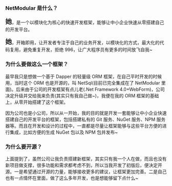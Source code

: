 ### NetModular 是什么？

<span style="font-weight:600;font-size:20px">她</span>，是一个以模块化为核心的快速开发框架，能够让中小企业快速从零搭建自己的开发平台。

<span style="font-weight:600;font-size:20px">她</span>，开箱即用，让开发者专注于自己的业务开发，以模块化的方式，最大化的代码复用，避免重复开发，拒绝 996，让广大程序员有更多的时间放飞自我~

### 为什么要做这么一个框架？

最早我只是想做一个基于 Dapper 的轻量级 ORM 框架，在自己平时开发的时候用，当时这个 ORM 也是开源的，叫 NetSql(目前已完全集成在了 NetModular 里面)。后来由于公司的开发框架有点儿老(.Net Framework 4.0+WebForm)，公司决定升级并交给我来负责(其实只有我自己做~)，我便在我的 ORM 框架的基础上，从零开始搭建了这个框架。

因为公司也是小公司，所以从一开始，我的目的就是开发一套能够让中小企业快速搭建自己的开发平台的框架，包括搭建私有的 Git 服务、NuGet 服务、NPM 服务器等。而且在开发和设计的过程中，一直都是尽量让框架能够与这些平台方便的进行集成，比如方便的生成 NuGet 包以及 NPM 包并发布~

### 为什么要开源？

上面提到了，虽然公司让我负责搭建新框架，其实只有我一个人在做，而且也没有新项目做支撑，很多功能和需求都考虑不到，所以当我开发了初版后，便决定开源。一是希望通过开源的力量，能够接收更多的建议，让框架更加完善。二是自己也有一点情怀在里面，做了这么多年开发，也是想能够留下点什么~
